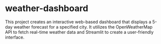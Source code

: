# weather-dashboard
This project creates an interactive web-based dashboard that displays a 5-day weather forecast for a specified city. It utilizes the OpenWeatherMap API to fetch real-time weather data and Streamlit to create a user-friendly interface.
